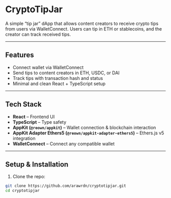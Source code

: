 # CryptoTipJar
A simple “tip jar” dApp that allows content creators to receive crypto tips from users via WalletConnect. Users can tip in ETH or stablecoins, and the creator can track received tips.

---

## Features

- Connect wallet via WalletConnect
- Send tips to content creators in ETH, USDC, or DAI
- Track tips with transaction hash and status
- Minimal and clean React + TypeScript setup

---

## Tech Stack

- **React** – Frontend UI  
- **TypeScript** – Type safety  
- **AppKit (`@reown/appkit`)** – Wallet connection & blockchain interaction  
- **AppKit Adapter Ethers5 (`@reown/appkit-adapter-ethers5`)** – Ethers.js v5 integration  
- **WalletConnect** – Connect any compatible wallet  

---

## Setup & Installation

1. Clone the repo:

```bash
git clone https://github.com/arawrdn/cryptotipjar.git
cd cryptotipjar

